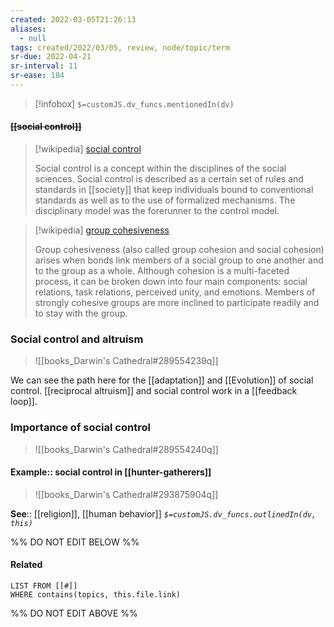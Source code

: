 ```yaml
---
created: 2022-03-05T21:26:13 
aliases:
  - null
tags: created/2022/03/05, review, node/topic/term
sr-due: 2022-04-21
sr-interval: 11
sr-ease: 184
---
```

> [!infobox]
`$=customJS.dv_funcs.mentionedIn(dv)`

#### <s class="topic-title">[[social control]]</s>

> [!wikipedia] [social control](https://en.wikipedia.org/wiki/Social%20control)
> 
> Social control is a concept within the disciplines of the social sciences. Social control is described as a certain set of rules and standards in [[society]] that keep individuals bound to conventional standards as well as to the use of formalized mechanisms. The disciplinary model was the forerunner to the control model.
>


> [!wikipedia] [group cohesiveness](https://en.wikipedia.org/wiki/Group%20cohesiveness)
> 
> Group cohesiveness (also called group cohesion and social cohesion) arises when bonds link members of a social group to one another and to the group as a whole. Although cohesion is a multi-faceted process, it can be broken down into four main components: social relations, task relations, perceived unity, and emotions. Members of strongly cohesive groups are more inclined to participate readily and to stay with the group.
>

### Social control and altruism

> ![[books_Darwin's Cathedral#289554239q]]

We can see the path here for the [[adaptation]] and [[Evolution]] of social control.
[[reciprocal altruism]] and social control work in a [[feedback loop]].


### Importance of social control
> ![[books_Darwin's Cathedral#289554240q]]
#### Example:: social control in [[hunter-gatherers]]
> ![[books_Darwin's Cathedral#293875904q]]

**See**:: [[religion]], [[human behavior]]
*`$=customJS.dv_funcs.outlinedIn(dv, this)`*

%% DO NOT EDIT BELOW %%

#### Related 

```dataview
LIST FROM [[#]]
WHERE contains(topics, this.file.link)
```
%% DO NOT EDIT ABOVE %%

